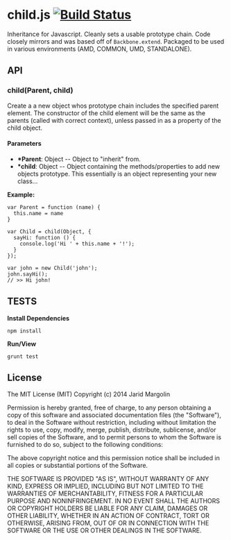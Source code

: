 child.js [![Build Status](https://travis-ci.org/jaridmargolin/child.js.png)](https://travis-ci.org/jaridmargolin/child.js)
===

Inheritance for Javascript. Cleanly sets a usable prototype chain. Code closely mirrors and was based off of `Backbone.extend`. Packaged to be used in various environments (AMD, COMMON, UMD, STANDALONE).



## API


### child(Parent, child)

Create a a new object whos prototype chain includes the specified parent element. The constructor of the child element will be the same as the parents (called with correct context), unless passed in as a property of the child object.

#### Parameters

* **\*Parent**: Object -- Object to "inherit" from.
* **\*child**: Object -- Object containing the methods/properties to add new objects prototype. This essentially is an object representing your new class...

**Example:**

```
var Parent = function (name) {
  this.name = name
}

var Child = child(Object, {
  sayHi: function () {
    console.log('Hi ' + this.name + '!');
  }
});

var john = new Child('john');
john.sayHi();
// >> Hi john!
```



## TESTS

**Install Dependencies**

```
npm install
```

**Run/View**

```
grunt test
```



## License

The MIT License (MIT) Copyright (c) 2014 Jarid Margolin

Permission is hereby granted, free of charge, to any person obtaining a copy of this software and associated documentation files (the "Software"), to deal in the Software without restriction, including without limitation the rights to use, copy, modify, merge, publish, distribute, sublicense, and/or sell copies of the Software, and to permit persons to whom the Software is furnished to do so, subject to the following conditions:

The above copyright notice and this permission notice shall be included in all copies or substantial portions of the Software.

THE SOFTWARE IS PROVIDED "AS IS", WITHOUT WARRANTY OF ANY KIND, EXPRESS OR IMPLIED, INCLUDING BUT NOT LIMITED TO THE WARRANTIES OF MERCHANTABILITY, FITNESS FOR A PARTICULAR PURPOSE AND NONINFRINGEMENT. IN NO EVENT SHALL THE AUTHORS OR COPYRIGHT HOLDERS BE LIABLE FOR ANY CLAIM, DAMAGES OR OTHER LIABILITY, WHETHER IN AN ACTION OF CONTRACT, TORT OR OTHERWISE, ARISING FROM, OUT OF OR IN CONNECTION WITH THE SOFTWARE OR THE USE OR OTHER DEALINGS IN THE SOFTWARE.